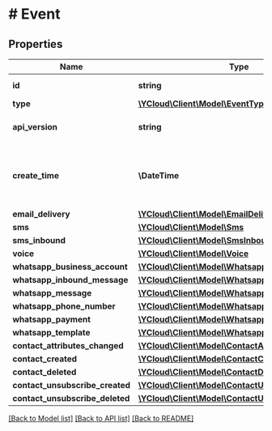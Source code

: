 # # Event

## Properties

Name | Type | Description | Notes
------------ | ------------- | ------------- | -------------
**id** | **string** | Unique ID for the event. |
**type** | [**\YCloud\Client\Model\EventType**](EventType.md) |  |
**api_version** | **string** | The API version used to render this event. |
**create_time** | **\DateTime** | The time at which this event was created, formatted in [RFC 3339](https://datatracker.ietf.org/doc/html/rfc3339). e.g., &#x60;2022-06-01T12:00:00.000Z&#x60;. |
**email_delivery** | [**\YCloud\Client\Model\EmailDelivery**](EmailDelivery.md) |  | [optional]
**sms** | [**\YCloud\Client\Model\Sms**](Sms.md) |  | [optional]
**sms_inbound** | [**\YCloud\Client\Model\SmsInbound**](SmsInbound.md) |  | [optional]
**voice** | [**\YCloud\Client\Model\Voice**](Voice.md) |  | [optional]
**whatsapp_business_account** | [**\YCloud\Client\Model\WhatsappBusinessAccount**](WhatsappBusinessAccount.md) |  | [optional]
**whatsapp_inbound_message** | [**\YCloud\Client\Model\WhatsappInboundMessage**](WhatsappInboundMessage.md) |  | [optional]
**whatsapp_message** | [**\YCloud\Client\Model\WhatsappMessage**](WhatsappMessage.md) |  | [optional]
**whatsapp_phone_number** | [**\YCloud\Client\Model\WhatsappPhoneNumber**](WhatsappPhoneNumber.md) |  | [optional]
**whatsapp_payment** | [**\YCloud\Client\Model\WhatsappPayment**](WhatsappPayment.md) |  | [optional]
**whatsapp_template** | [**\YCloud\Client\Model\WhatsappTemplate**](WhatsappTemplate.md) |  | [optional]
**contact_attributes_changed** | [**\YCloud\Client\Model\ContactAttributesChanged**](ContactAttributesChanged.md) |  | [optional]
**contact_created** | [**\YCloud\Client\Model\ContactCreated**](ContactCreated.md) |  | [optional]
**contact_deleted** | [**\YCloud\Client\Model\ContactDeleted**](ContactDeleted.md) |  | [optional]
**contact_unsubscribe_created** | [**\YCloud\Client\Model\ContactUnsubscribeCreated**](ContactUnsubscribeCreated.md) |  | [optional]
**contact_unsubscribe_deleted** | [**\YCloud\Client\Model\ContactUnsubscribeDeleted**](ContactUnsubscribeDeleted.md) |  | [optional]

[[Back to Model list]](../../README.md#models) [[Back to API list]](../../README.md#endpoints) [[Back to README]](../../README.md)
